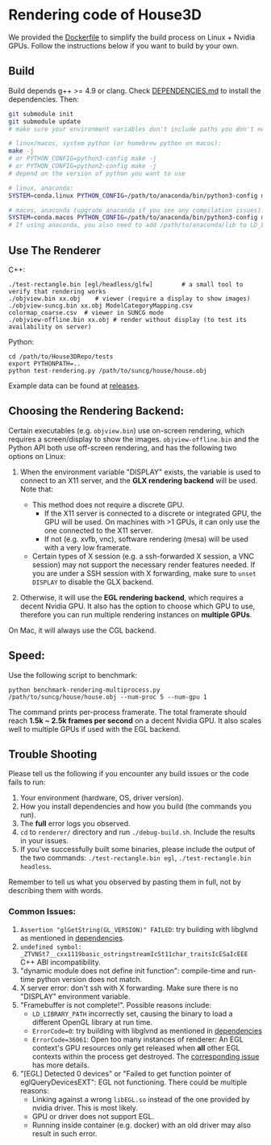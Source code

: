 
# Rendering code of House3D

We provided the [Dockerfile](../Dockerfile) to simplify the build process on Linux + Nvidia GPUs.
Follow the instructions below if you want to build by your own.

## Build

Build depends g++ >= 4.9 or clang. Check [DEPENDENCIES.md](DEPENDENCIES.md) to install the dependencies.
Then:

```bash
git submodule init
git submodule update
# make sure your environment variables don't include paths you don't need

# linux/macos, system python (or homebrew python on macos):
make -j
# or PYTHON_CONFIG=python3-config make -j
# or PYTHON_CONFIG=python2-config make -j
# depend on the version of python you want to use

# linux, anaconda:
SYSTEM=conda.linux PYTHON_CONFIG=/path/to/anaconda/bin/python3-config make -j

# macos, anaconda (upgrade anaconda if you see any compilation issues):
SYSTEM=conda.macos PYTHON_CONFIG=/path/to/anaconda/bin/python3-config make -j
# If using anaconda, you also need to add /path/to/anaconda/lib to LD_LIBRARY_PATH before running the renderer
```

## Use The Renderer

C++:
```
./test-rectangle.bin [egl/headless/glfw]		# a small tool to verify that rendering works
./objview.bin xx.obj	# viewer (require a display to show images)
./objview-suncg.bin xx.obj ModelCategoryMapping.csv	 colormap_coarse.csv  # viewer in SUNCG mode
./objview-offline.bin xx.obj # render without display (to test its availability on server)
```

Python:
```
cd /path/to/House3DRepo/tests
export PYTHONPATH=..
python test-rendering.py /path/to/suncg/house/house.obj
```
Example data can be found at [releases](https://github.com/facebookresearch/House3D/releases/tag/example-data).

## Choosing the Rendering Backend:

Certain executables (e.g. `objview.bin`) use on-screen rendering, which requires
a screen/display to show the images.
`objview-offline.bin` and the Python API both use off-screen rendering, and has
the following two options on Linux:

1. When the environment variable "DISPLAY" exists, the variable is used to
   connect to an X11 server, and the __GLX rendering backend__ will be used. Note that:

   + This method does not require a discrete GPU.
     + If the X11 server is connected to a discrete or integrated GPU, the GPU
       will be used. On machines with >1 GPUs, it can only use the one connected to the X11 server.
     + If not (e.g. xvfb, vnc), software rendering (mesa) will be used with a
       very low framerate.
   + Certain types of X session (e.g. a ssh-forwarded X session, a VNC session) may not
     support the necessary render features needed.
     If you are under a SSH session with X forwarding, make sure to
     `unset DISPLAY` to disable the GLX backend.

2. Otherwise, it will use the __EGL rendering backend__, which requires a decent Nvidia GPU.
   It also has the option to choose which GPU to use, therefore you can run
   multiple rendering instances on __multiple GPUs__.

On Mac, it will always use the CGL backend.

## Speed:

Use the following script to benchmark:
```
python benchmark-rendering-multiprocess.py /path/to/suncg/house/house.obj --num-proc 5 --num-gpu 1
```
The command prints per-process framerate.
The total framerate should reach __1.5k ~ 2.5k frames per second__ on a decent Nvidia GPU.
It also scales well to multiple GPUs if used with the EGL backend.


## Trouble Shooting

Please tell us the following if you encounter any build issues or the code fails to run:

1. Your environment (hardware, OS, driver version).
1. How you install dependencies and how you build (the commands you run).
1. The __full__ error logs you observed.
1. `cd` to `renderer/` directory and run `./debug-build.sh`. Include the results in your issues.
1. If you've successfully built some binaries, please include the output of the
   two commands: `./test-rectangle.bin egl`, `./test-rectangle.bin headless`.

Remember to tell us what you observed by pasting them in full, not by describing
them with words.


### Common Issues:
1. `Assertion "glGetString(GL_VERSION)" FAILED`: try building with libglvnd as mentioned in [dependencies](DEPENDENCIES.md).
2. `undefined symbol: _ZTVNSt7__cxx1119basic_ostringstreamIcSt11char_traitsIcESaIcEEE` C++ ABI incompatibility.
3. "dynamic module does not define init function": compile-time and run-time python version does not match.
4. X server error: don't ssh with X forwarding. Make sure there is no "DISPLAY" environment variable.
5. "Framebuffer is not complete!". Possible reasons include:
   + `LD_LIBRARY_PATH` incorrectly set, causing the binary to load a different OpenGL library at run time.
   + `ErrorCode=0`: try building with libglvnd as mentioned in [dependencies](DEPENDENCIES.md)
   + `ErrorCode=36061`: Open too many instances of renderer:
   An EGL context's GPU resources only get released when __all__ other EGL contexts within the process get destroyed.
   The [corresponding issue](https://github.com/facebookresearch/House3D/issues/37) has more details.
7. "[EGL] Detected 0 devices" or "Failed to get function pointer of eglQueryDevicesEXT": EGL not functioning. There could be multiple reasons:
   + Linking against a wrong `libEGL.so` instead of the one provided by nvidia driver. This is most likely.
   + GPU or driver does not support EGL.
   + Running inside container (e.g. docker) with an old driver may also result
     in such error.

